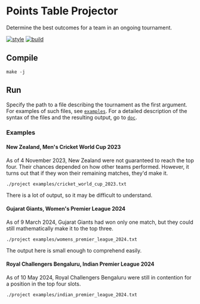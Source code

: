 # Points Table Projector
Determine the best outcomes for a team in an ongoing tournament.

[![style](https://github.com/tfpf/points-table-projector/actions/workflows/style.yml/badge.svg)](https://github.com/tfpf/points-table-projector/actions/workflows/style.yml)
[![build](https://github.com/tfpf/points-table-projector/actions/workflows/build.yml/badge.svg)](https://github.com/tfpf/points-table-projector/actions/workflows/build.yml)

## Compile
```shell
make -j
```

## Run
Specify the path to a file describing the tournament as the first argument. For examples of such files, see
[`examples`](examples). For a detailed description of the syntax of the files and the resulting output, go to
[`doc`](doc).

### Examples
#### New Zealand, Men's Cricket World Cup 2023
As of 4 November 2023, New Zealand were not guaranteed to reach the top four. Their chances depended on how other teams
performed. However, it turns out that if they won their remaining matches, they'd make it.
```shell
./project examples/cricket_world_cup_2023.txt
```

There is a lot of output, so it may be difficult to understand.

#### Gujarat Giants, Women's Premier League 2024
As of 9 March 2024, Gujarat Giants had won only one match, but they could still mathematically make it to the top
three.
```shell
./project examples/womens_premier_league_2024.txt
```

The output here is small enough to comprehend easily.

#### Royal Challengers Bengaluru, Indian Premier League 2024
As of 10 May 2024, Royal Challengers Bengaluru were still in contention for a position in the top four slots.
```shell
./project examples/indian_premier_league_2024.txt
```
